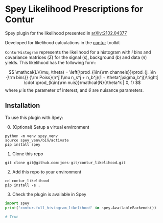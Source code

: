 # Spey Likelihood Prescriptions for Contur

Spey plugin for the likelihood presented in [arXiv:2102.04377](https://arxiv.org/pdf/2102.04377.pdf)
 
Developed for likelihood calculations in the [contur](https://gitlab.com/hepcedar/contur) toolkit

`ConturHistogram` represents the likelihood for a histogram with $i$ bins and covariance matrices ($\Sigma$) for the signal ($s$), background ($b$) and data ($n$) yields. This likelihood has the following form:

$$
\mathcal{L}(\mu, \theta) = \left[\prod_{i\in{\rm channels}}\prod_{j_i\in {\rm bins}}
        {\rm Poiss}(n^j|(\mu n_s^j + n_b^j)(1 + \theta^j\sigma_b^j))\right] \cdot
        \prod_{k\in{\rm nuis}}\mathcal{N}(\theta^k | 0, 1)
$$
where $\mu$ is the parameter of interest, and $\theta$ are nuisance parameters.

## Installation

To use this plugin with Spey:

0. (Optional) Setup a virtual environment
```
python -m venv spey_venv
source spey_venv/bin/activate
pip install spey
```

1. Clone this repo
```
git clone git@github.com:joes-git/contur_likelihood.git
```

2. Add this repo to your environment
```
cd contur_likelihood
pip install -e .
```

3. Check the plugin is available in Spey
```python
import spey
print('contur.full_histogram_likelihood' in spey.AvailableBackends())

# True
```